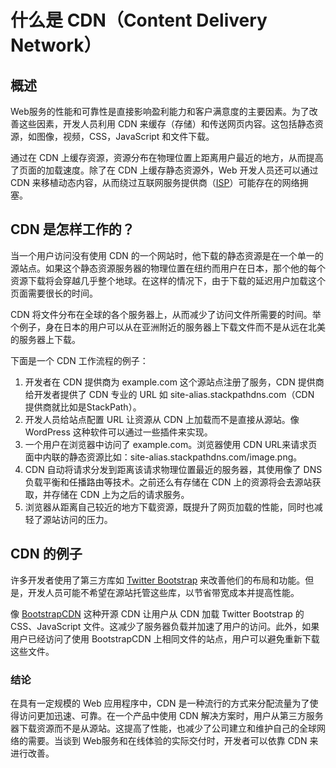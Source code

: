 # 什么是 CDN（Content Delivery Network）

## 概述

Web服务的性能和可靠性是直接影响盈利能力和客户满意度的主要因素。为了改善这些因素，开发人员利用 CDN 来缓存（存储）和传送网页内容。这包括静态资源，如图像，视频，CSS，JavaScript 和文件下载。

通过在 CDN 上缓存资源，资源分布在物理位置上距离用户最近的地方，从而提高了页面的加载速度。除了在 CDN 上缓存静态资源外，Web 开发人员还可以通过 CDN 来移植动态内容，从而绕过互联网服务提供商（[ISP](https://en.wikipedia.org/wiki/Internet_service_provider)）可能存在的网络拥塞。

## CDN 是怎样工作的？

当一个用户访问没有使用 CDN 的一个网站时，他下载的静态资源是在一个单一的源站点。如果这个静态资源服务器的物理位置在纽约而用户在日本，那个他的每个资源下载将会穿越几乎整个地球。在这样的情况下，由于下载的延迟用户加载这个页面需要很长的时间。

CDN 将文件分布在全球的各个服务器上，从而减少了访问文件所需要的时间。举个例子，身在日本的用户可以从在亚洲附近的服务器上下载文件而不是从远在北美的服务器上下载。

下面是一个 CDN 工作流程的例子：

1. 开发者在 CDN 提供商为 example.com 这个源站点注册了服务，CDN 提供商给开发者提供了 CDN 专业的 URL 如 site-alias.stackpathdns.com（CDN 提供商就比如是StackPath）。
2. 开发人员给站点配置 URL 让资源从 CDN 上加载而不是直接从源站。像 WordPress 这种软件可以通过一些插件来实现。
3. 一个用户在浏览器中访问了 example.com。浏览器使用 CDN URL来请求页面中内联的静态资源比如：site-alias.stackpathdns.com/image.png。
4. CDN 自动将请求分发到距离该请求物理位置最近的服务器，其使用像了 DNS 负载平衡和任播路由等技术。之前还么有存储在 CDN 上的资源将会去源站获取，并存储在 CDN 上为之后的请求服务。
5. 浏览器从距离自己较近的地方下载资源，既提升了网页加载的性能，同时也减轻了源站访问的压力。

## CDN 的例子

许多开发者使用了第三方库如 [Twitter Bootstrap](http://getbootstrap.com/) 来改善他们的布局和功能。但是，开发人员可能不希望在源站托管这些库，以节省带宽成本并提高性能。

像 [BootstrapCDN](http://www.bootstrapcdn.com/) 这种开源 CDN 让用户从 CDN 加载 Twitter Bootstrap 的 CSS、JavaScript 文件。这减少了服务器负载并加速了用户的访问。此外，如果用户已经访问了使用 BootstrapCDN 上相同文件的站点，用户可以避免重新下载这些文件。

### 结论

在具有一定规模的 Web 应用程序中，CDN 是一种流行的方式来分配流量为了使得访问更加迅速、可靠。在一个产品中使用 CDN 解决方案时，用户从第三方服务器下载资源而不是从源站。这提高了性能，也减少了公司建立和维护自己的全球网络的需要。当谈到 Web服务和在线体验的实际交付时，开发者可以依靠 CDN 来进行改善。



